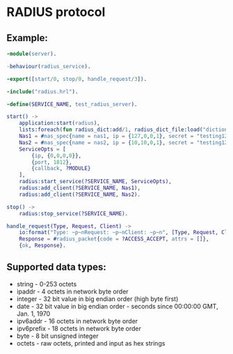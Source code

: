 RADIUS protocol
===============

Example:
--------

```erlang
-module(server).

-behaviour(radius_service).

-export([start/0, stop/0, handle_request/3]).

-include("radius.hrl").

-define(SERVICE_NAME, test_radius_server).

start() ->
    application:start(radius),
    lists:foreach(fun radius_dict:add/1, radius_dict_file:load("dictionary")),
    Nas1 = #nas_spec{name = nas1, ip = {127,0,0,1}, secret = "testing123"},
    Nas2 = #nas_spec{name = nas2, ip = {10,10,0,1}, secret = "testing123"},
    ServiceOpts = [
        {ip, {0,0,0,0}},
        {port, 1812},
        {callback, ?MODULE}
    ],
    radius:start_service(?SERVICE_NAME, ServiceOpts),
    radius:add_client(?SERVICE_NAME, Nas1),
    radius:add_client(?SERVICE_NAME, Nas2).

stop() ->
    radius:stop_service(?SERVICE_NAME).

handle_request(Type, Request, Client) ->
    io:format("Type: ~p~nRequest: ~p~nClient: ~p~n", [Type, Request, Client]),
    Response = #radius_packet{code = ?ACCESS_ACCEPT, attrs = []},
    {ok, Response}.
```

Supported data types:
---------------------

 * string - 0-253 octets
 * ipaddr - 4 octets in network byte order
 * integer - 32 bit value in big endian order (high byte first)
 * date - 32 bit value in big endian order - seconds since 00:00:00 GMT,  Jan.  1,  1970
 * ipv6addr - 16 octets in network byte order
 * ipv6prefix - 18 octets in network byte order
 * byte - 8 bit unsigned integer
 * octets - raw octets, printed and input as hex strings
